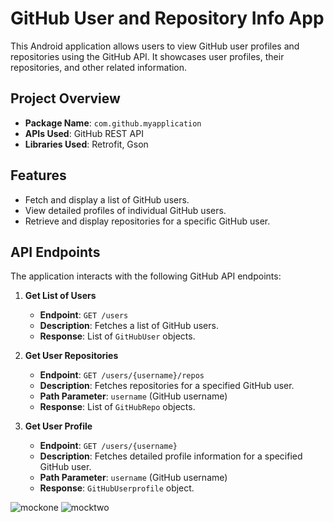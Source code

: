 # GitHub User and Repository Info App

This Android application allows users to view GitHub user profiles and repositories using the GitHub API. It showcases user profiles, their repositories, and other related information.

## Project Overview

- **Package Name**: `com.github.myapplication`
- **APIs Used**: GitHub REST API
- **Libraries Used**: Retrofit, Gson

## Features

- Fetch and display a list of GitHub users.
- View detailed profiles of individual GitHub users.
- Retrieve and display repositories for a specific GitHub user.

## API Endpoints

The application interacts with the following GitHub API endpoints:

1. **Get List of Users**
   - **Endpoint**: `GET /users`
   - **Description**: Fetches a list of GitHub users.
   - **Response**: List of `GitHubUser` objects.

2. **Get User Repositories**
   - **Endpoint**: `GET /users/{username}/repos`
   - **Description**: Fetches repositories for a specified GitHub user.
   - **Path Parameter**: `username` (GitHub username)
   - **Response**: List of `GitHubRepo` objects.

3. **Get User Profile**
   - **Endpoint**: `GET /users/{username}`
   - **Description**: Fetches detailed profile information for a specified GitHub user.
   - **Path Parameter**: `username` (GitHub username)
   - **Response**: `GitHubUserprofile` object.

![mockone](https://github.com/user-attachments/assets/fdd1ba9a-785f-4740-8f76-ad3c5ebccf24)
![mocktwo](https://github.com/user-attachments/assets/5e253f80-e142-4123-bafc-9871f8065144)

